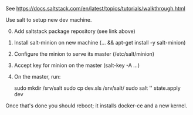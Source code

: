 See https://docs.saltstack.com/en/latest/topics/tutorials/walkthrough.html

Use salt to setup new dev machine.

0. Add saltstack package repository (see link above)
1. Install salt-minion on new machine (... && apt-get install -y salt-minion)
2. Configure the minion to serve its master (/etc/salt/minion)
3. Accept key for minion on the master (salt-key -A ...)
4. On the master, run:

    sudo mkdir /srv/salt
    sudo cp dev.sls /srv/salt/
    sudo salt '<new-machine-name>' state.apply dev

Once that's done you should reboot; it installs docker-ce and a new kernel.